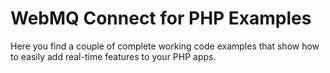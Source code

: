 WebMQ Connect for PHP Examples
==============================

Here you find a couple of complete working code examples that show how to easily add real-time features to your PHP apps.
